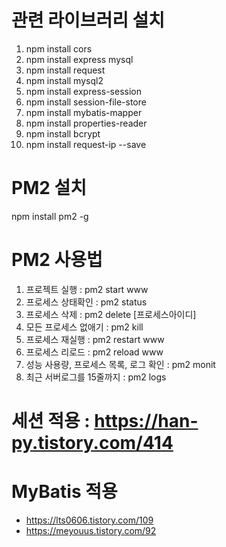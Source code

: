 # 관련 라이브러리 설치
 1) npm install cors
 2) npm install express mysql
 3) npm install request
 4) npm install mysql2
 5) npm install express-session
 6) npm install session-file-store
 7) npm install mybatis-mapper 
 8) npm install properties-reader
 9) npm install bcrypt
10) npm install request-ip --save
 

# PM2 설치
 npm install pm2 -g

# PM2 사용법
 1) 프로젝트 실행 : pm2 start www
 2) 프로세스 상태확인 : pm2 status
 3) 프로세스 삭제 : pm2 delete [프로세스아이디]
 4) 모든 프로세스 없애기 : pm2 kill
 5) 프로세스 재실행 : pm2 restart www
 6) 프로세스 리로드 : pm2 reload www
 7) 성능 사용량, 프로세스 목록, 로그 확인 : pm2 monit
 8) 최근 서버로그를 15줄까지 : pm2 logs <appname>


# 세션 적용 : https://han-py.tistory.com/414
# MyBatis 적용
 - https://lts0606.tistory.com/109
 - https://meyouus.tistory.com/92